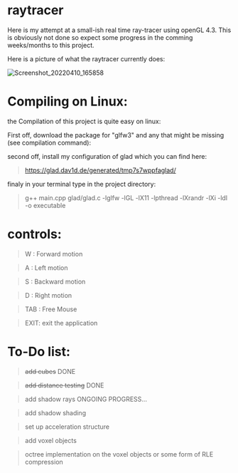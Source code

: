 # raytracer

Here is my attempt at a small-ish real time ray-tracer using openGL 4.3. This is obviously not done so expect some progress in the comming weeks/months to this project.

Here is a picture of what the raytracer currently does:

![Screenshot_20220410_165858](https://user-images.githubusercontent.com/62178977/162626323-d90fde8b-6893-479f-9b44-b6ca316e358e.png)

# Compiling on Linux:

the Compilation of this project is quite easy on linux:

First off, download the package for "glfw3" and any that might be missing (see compilation command): 

second off, install my configuration of glad which you can find here:
> https://glad.dav1d.de/generated/tmp7s7wppfaglad/

finaly in your terminal type in the project directory:
> g++ main.cpp glad/glad.c -lglfw -lGL -lX11 -lpthread -lXrandr -lXi -ldl -o executable


# controls:

> W : Forward motion

> A : Left motion

> S : Backward motion

> D : Right motion

> TAB : Free Mouse

> EXIT: exit the application

# To-Do list:

>~~add cubes~~ DONE

>~~add distance testing~~ DONE

>add shadow rays ONGOING PROGRESS...

>add shadow shading

>set up acceleration structure

>add voxel objects

>octree implementation on the voxel objects or some form of RLE compression

